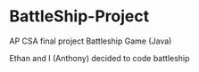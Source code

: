 # BattleShip-Project
AP CSA final project
Battleship Game (Java)

Ethan and I (Anthony) decided to code battleship
